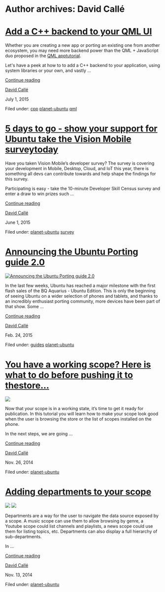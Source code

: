 





# Author archives: David Callé





#  [Add a C++ backend to your QML UI](/en/blog/2015/07/01/add-c-backend-your-qml-ui/)

Whether you are creating a new app or porting an existing one from another
ecosystem, you may need more backend power than the QML + JavaScript duo
proposed in the [QML apptutorial](https://developer.ubuntu.com/en/apps/qml/tutorials/building-your-first-qml-app/).

Let's have a peek at how to to add a C++ backend to your application, using
system libraries or your own, and vastly ...

[Continue reading](/en/blog/2015/07/01/add-c-backend-your-qml-ui/)

[David Callé](/en/blog/authors/davidc3/)

July 1, 2015

Filed under: [cpp](/en/blog/tags/cpp/) [planet-ubuntu](/en/blog/tags/planet-ubuntu/) [qml](/en/blog/tags/qml/)

#  [ 5 days to go - show your support for Ubuntu take the Vision Mobile surveytoday](/en/blog/2015/06/01/5-days-go-show-your-support-ubuntu-take-vision-mobile-survey-today/)

Have you taken Vision Mobile’s developer survey? The survey is covering your
development in Mobile, Desktop, Cloud, and IoT this year, there is something
all devs can contribute towards and help shape the findings for this survey.

Participating is easy - take the 10-minute Developer Skill Census survey and
enter a draw to win prizes such ...

[Continue reading](/en/blog/2015/06/01/5-days-go-show-your-support-ubuntu-take-vision-mobile-survey-today/)

[David Callé](/en/blog/authors/davidc3/)

June 1, 2015

Filed under: [planet-ubuntu](/en/blog/tags/planet-ubuntu/)
[survey](/en/blog/tags/survey/)

#  [Announcing the Ubuntu Porting guide 2.0](/en/blog/2015/02/24/announcing-ubuntu-porting-guide-20/)

[ ![Announcing the Ubuntu Porting guide 2.0](/static/devportal_uploaded/02ddf0f1-56a5-4f18-9833-702d6f54aae5-uploads/zinnia/tel3.png)
](/en/blog/2015/02/24/announcing-ubuntu-porting-guide-20/)

In the last few weeks, Ubuntu has reached a major milestone with the first
flash sales of the BQ Aquarius - Ubuntu Edition. This is only the beginning of
seeing Ubuntu on a wider selection of phones and tablets, and thanks to an
incredibly enthusiast porting community, more devices have been part of that
show. Some ...

[Continue reading](/en/blog/2015/02/24/announcing-ubuntu-porting-guide-20/)

[David Callé](/en/blog/authors/davidc3/)

Feb. 24, 2015

Filed under: [guides](/en/blog/tags/guides/) [planet-ubuntu](/en/blog/tags/planet-ubuntu/)

#  [You have a working scope? Here is what to do before pushing it to thestore…](/en/blog/2014/11/26/you-have-working-scope-here-what-do-pushing-it-store/)

![](https://swift.canonistack.canonical.com/v1/AUTH_c70ce6d1363e4692b1d4fde91eaa3b4b/devportal_uploaded/c024ebcc-377c-4e8a-b356-336e98e43d80-uploads/zinnia/scope_prev_all-700x388.png)

Now that your scope is in a working state, it’s time to get it ready for
publication. In this tutorial you will learn how to make your scope look good
when the user is browsing the store or the list of scopes installed on the
phone.

In the next steps, we are going ...

[Continue reading](/en/blog/2014/11/26/you-have-working-scope-here-what-do-pushing-it-store/)

[David Callé](/en/blog/authors/davidc3/)

Nov. 26, 2014

Filed under: [planet-ubuntu](/en/blog/tags/planet-ubuntu/)

#  [ Adding departments to your scope](/en/blog/2014/11/13/adding-departments-your-scope/)

![](https://swift.canonistack.canonical.com/v1/AUTH_c70ce6d1363e4692b1d4fde91eaa3b4b/devportal_uploaded/28efcf54-6dc4-4462-9882-d6c8c23ea57e-uploads/zinnia/scope_dep81-439x700.png) ![](https://swift.canonistack.canonical.com/v1/AUTH_c70ce6d1363e4692b1d4fde91eaa3b4b/devportal_uploaded/c46aba99-714c-4575-848a-38e7bc4e7c1c-uploads/zinnia/scope_dep9-439x700.png)

Departments are a way for the user to navigate the data source exposed by a
scope. A music scope can use them to allow browsing by genre, a Youtube scope
could list channels and playlists, a news scope could use them for listing
topics, etc. Departments can also display a full hierarchy of sub-departments.

In ...

[Continue reading](/en/blog/2014/11/13/adding-departments-your-scope/)

[David Callé](/en/blog/authors/davidc3/)

Nov. 13, 2014

Filed under: [planet-ubuntu](/en/blog/tags/planet-ubuntu/)








